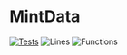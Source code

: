 # MintData
[![Tests](https://github.com/reserad/MintData-UI/actions/workflows/jest.yml/badge.svg)](https://github.com/reserad/MintData-UI/actions/workflows/jest.yml)
![Lines](https://img.shields.io/badge/lines-77.62%25-red.svg?style=flat)
![Functions](https://img.shields.io/badge/functions-72.72%25-red.svg?style=flat)